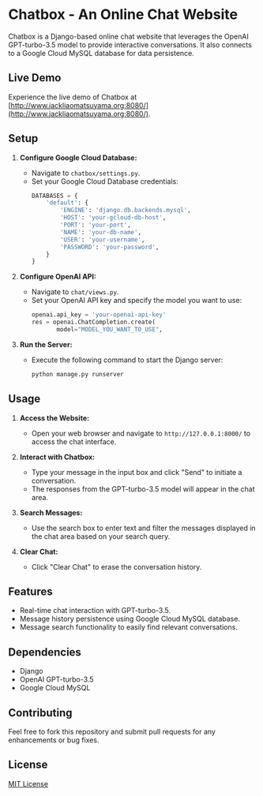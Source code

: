 # Chatbox - An Online Chat Website

Chatbox is a Django-based online chat website that leverages the OpenAI GPT-turbo-3.5 model to provide interactive conversations. It also connects to a Google Cloud MySQL database for data persistence.
## Live Demo

Experience the live demo of Chatbox at [http://www.jackliaomatsuyama.org:8080/](http://www.jackliaomatsuyama.org:8080/).

## Setup

1. **Configure Google Cloud Database:**
   - Navigate to `chatbox/settings.py`.
   - Set your Google Cloud Database credentials:
     ```python
     DATABASES = {
         'default': {
             'ENGINE': 'django.db.backends.mysql',
             'HOST': 'your-gcloud-db-host',
             'PORT': 'your-port',
             'NAME': 'your-db-name',
             'USER': 'your-username',
             'PASSWORD': 'your-password',
         }
     }
     ```

2. **Configure OpenAI API:**
   - Navigate to `chat/views.py`.
   - Set your OpenAI API key and specify the model you want to use:
     ```python
     openai.api_key = 'your-openai-api-key'
     res = openai.ChatCompletion.create(
            model="MODEL_YOU_WANT_TO_USE",
     ```


3. **Run the Server:**
   - Execute the following command to start the Django server:
     ```bash
     python manage.py runserver
     ```

## Usage

1. **Access the Website:**
   - Open your web browser and navigate to `http://127.0.0.1:8000/` to access the chat interface.

2. **Interact with Chatbox:**
   - Type your message in the input box and click "Send" to initiate a conversation.
   - The responses from the GPT-turbo-3.5 model will appear in the chat area.

3. **Search Messages:**
   - Use the search box to enter text and filter the messages displayed in the chat area based on your search query.

4. **Clear Chat:**
   - Click "Clear Chat" to erase the conversation history.

## Features

- Real-time chat interaction with GPT-turbo-3.5.
- Message history persistence using Google Cloud MySQL database.
- Message search functionality to easily find relevant conversations.

## Dependencies

- Django
- OpenAI GPT-turbo-3.5
- Google Cloud MySQL

## Contributing

Feel free to fork this repository and submit pull requests for any enhancements or bug fixes.

## License

[MIT License](LICENSE)

